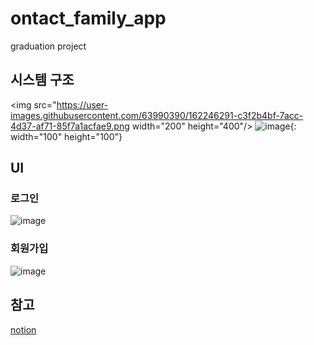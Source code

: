 # ontact_family_app

graduation project

## 시스템 구조
<img src="https://user-images.githubusercontent.com/63990390/162246291-c3f2b4bf-7acc-4d37-af71-85f7a1acfae9.png  width="200" height="400"/>
![image](){: width="100" height="100"}

## UI

### 로그인
![image](https://user-images.githubusercontent.com/63990390/162246535-df025ba5-a8b1-4b93-a259-2e49afce79c0.png)

### 회원가입
![image](https://user-images.githubusercontent.com/63990390/162246605-a7f1e9b6-5e17-44a5-bf78-bcebcfafbfeb.png)

## 참고
[notion](https://www.notion.so/4a577ebe8105403c8656a104118c1abd)

